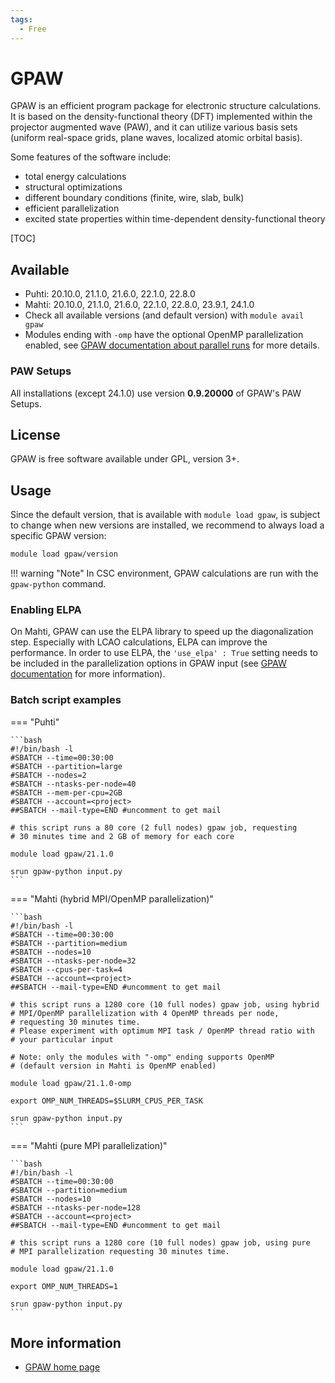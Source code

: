 ```yaml
---
tags:
  - Free
---
```


# GPAW

GPAW is an efficient program package for electronic structure
calculations. It is based on the density-functional theory (DFT)
implemented within the projector augmented wave (PAW), and it can utilize
various basis sets (uniform real-space grids, plane waves, localized
atomic orbital basis).

Some features of the software include:

- total energy calculations
- structural optimizations
- different boundary conditions (finite, wire, slab, bulk)
- efficient parallelization
- excited state properties within time-dependent density-functional
    theory

[TOC]

## Available

- Puhti: 20.10.0, 21.1.0, 21.6.0, 22.1.0, 22.8.0
- Mahti: 20.10.0, 21.1.0, 21.6.0, 22.1.0, 22.8.0, 23.9.1, 24.1.0
- Check all available versions (and default version) with
    `module avail gpaw`
- Modules ending with `-omp` have the optional OpenMP parallelization enabled,
    see [GPAW documentation about parallel runs](https://wiki.fysik.dtu.dk/gpaw/documentation/parallel_runs/parallel_runs.html?highlight=openmp#manual-openmp)
    for more details.

### PAW Setups

All installations (except 24.1.0) use version **0.9.20000** of GPAW's PAW Setups.

## License

GPAW is free software available under GPL, version 3+.

## Usage

Since the default version, that is available with `module load gpaw`, is
subject to change when new versions are installed, we recommend to always load
a specific GPAW version:

```bash
module load gpaw/version
```

!!! warning "Note"
    In CSC environment, GPAW calculations are run with the `gpaw-python` command.

### Enabling ELPA

On Mahti, GPAW can use the ELPA library to speed up the diagonalization step. Especially with LCAO calculations, ELPA can improve
the performance. In order to use ELPA, the `'use_elpa' : True` setting needs to be included in the parallelization options in GPAW input
(see [GPAW documentation](https://wiki.fysik.dtu.dk/gpaw/documentation/lcao/lcao.html#notes-on-performance) for more information).

### Batch script examples

=== "Puhti"

    ```bash
    #!/bin/bash -l
    #SBATCH --time=00:30:00
    #SBATCH --partition=large
    #SBATCH --nodes=2
    #SBATCH --ntasks-per-node=40
    #SBATCH --mem-per-cpu=2GB
    #SBATCH --account=<project>
    ##SBATCH --mail-type=END #uncomment to get mail

    # this script runs a 80 core (2 full nodes) gpaw job, requesting
    # 30 minutes time and 2 GB of memory for each core

    module load gpaw/21.1.0

    srun gpaw-python input.py
    ```

=== "Mahti (hybrid MPI/OpenMP parallelization)"

    ```bash
    #!/bin/bash -l
    #SBATCH --time=00:30:00
    #SBATCH --partition=medium
    #SBATCH --nodes=10
    #SBATCH --ntasks-per-node=32
    #SBATCH --cpus-per-task=4
    #SBATCH --account=<project>
    ##SBATCH --mail-type=END #uncomment to get mail

    # this script runs a 1280 core (10 full nodes) gpaw job, using hybrid
    # MPI/OpenMP parallelization with 4 OpenMP threads per node,
    # requesting 30 minutes time.
    # Please experiment with optimum MPI task / OpenMP thread ratio with
    # your particular input

    # Note: only the modules with "-omp" ending supports OpenMP
    # (default version in Mahti is OpenMP enabled)

    module load gpaw/21.1.0-omp

    export OMP_NUM_THREADS=$SLURM_CPUS_PER_TASK

    srun gpaw-python input.py
    ```

=== "Mahti (pure MPI parallelization)"

    ```bash
    #!/bin/bash -l
    #SBATCH --time=00:30:00
    #SBATCH --partition=medium
    #SBATCH --nodes=10
    #SBATCH --ntasks-per-node=128
    #SBATCH --account=<project>
    ##SBATCH --mail-type=END #uncomment to get mail

    # this script runs a 1280 core (10 full nodes) gpaw job, using pure
    # MPI parallelization requesting 30 minutes time.

    module load gpaw/21.1.0

    export OMP_NUM_THREADS=1

    srun gpaw-python input.py
    ```

## More information

- [GPAW home page](https://wiki.fysik.dtu.dk/gpaw/)
